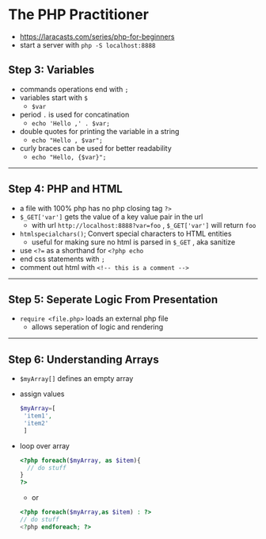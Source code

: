 # The PHP Practitioner

- <https://laracasts.com/series/php-for-beginners>
- start a server with `php -S localhost:8888`

## Step 3: Variables

- commands operations end with `;`
- variables start with `$`
  - `$var`
- period `.` is used for concatination
  - `echo 'Hello ,' . $var;`
- double quotes for printing the variable in a string
  - `echo "Hello , $var";`
- curly braces can be used for better readability
  - `echo "Hello, {$var}";`

---

## Step 4: PHP and HTML

- a file with 100% php has no php closing tag `?>`
- `$_GET['var']` gets the value of a key value pair in the url
  - with url `http://localhost:8888?var=foo` , `$_GET['var']` will return `foo`
- `htmlspecialchars()`; Convert special characters to HTML entities
  - useful for making sure no html is parsed in `$_GET` , aka sanitize
- use `<?=` as a shorthand for `<?php echo`
- end css statements with `;`
- comment out html with `<!-- this is a comment -->`

---

## Step 5: Seperate Logic From Presentation

- `require <file.php>` loads an external php file
  - allows seperation of logic and rendering

---

## Step 6: Understanding Arrays

- `$myArray[]` defines an empty array
- assign values  

  ```php
  $myArray=[  
   'item1',
   'item2'
   ]
   ```

- loop over array

  ```php
  <?php foreach($myArray, as $item){
    // do stuff 
  }
  ?>
  ```

  - or

  ```php
  <?php foreach($myArray,as $item) : ?>
  // do stuff
  <?php endforeach; ?>
  ```
